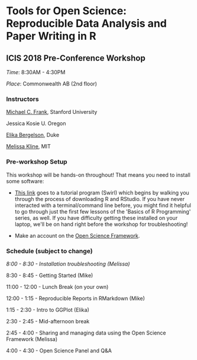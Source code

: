 # Tools for Open Science: Reproducible Data Analysis and Paper Writing in R
## ICIS 2018 Pre-Conference Workshop

*Time*: 8:30AM - 4:30PM

*Place*: Commonwealth AB (2nd floor)

### Instructors

[Michael C. Frank](https://web.stanford.edu/~mcfrank/), Stanford University

Jessica Kosie U. Oregon

[Elika Bergelson](http://bergelsonlab.com/), Duke

[Melissa Kline](http://melissakline.net), MIT

### Pre-workshop Setup

This workshop will be hands-on throughout! That means you need to install some software: 

* [This link](http://swirlstats.com/students.html) goes to a tutorial program (Swirl) which begins by walking you through the process of downloading R and RStudio. If you have never interacted with a terminal/command line before, you might find it helpful to go through just the first few lessons of the 'Basics of R Programming' series, as well. If you have difficulty getting these installed on your laptop, we'll be on hand right before the workshop for troubleshooting!

* Make an account on the [Open Science Framework](http://osf.io).   

### Schedule (subject to change)

*8:00 - 8:30 - Installation troubleshooting (Melissa)*

8:30 - 8:45 - Getting Started (Mike) 

11:00 - 12:00 - Lunch Break (on your own)

12:00 - 1:15 - Reproducible Reports in RMarkdown (Mike)

1:15 - 2:30 - Intro to GGPlot (Elika)

2:30 - 2:45 - Mid-afternoon break

2:45 - 4:00 - Sharing and managing data using the Open Science Framework (Melissa)

4:00 - 4:30 - Open Science Panel and Q&A
